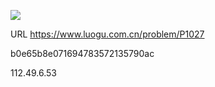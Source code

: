 ![](https://blocksrc.haplat.net/_bot_sbu/sbu-pic.gif)

URL https://www.luogu.com.cn/problem/P1027

b0e65b8e071694783572135790ac

112.49.6.53

